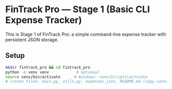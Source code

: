 # FinTrack Pro — Stage 1 (Basic CLI Expense Tracker)

This is Stage 1 of FinTrack Pro: a simple command-line expense tracker with persistent JSON storage.

## Setup

```bash
mkdir fintrack_pro && cd fintrack_pro
python -m venv venv            # optional
source venv/bin/activate      # Windows: venv\Scripts\activate
# create files: main.py, utils.py, expenses.json, README.md (copy contents)

